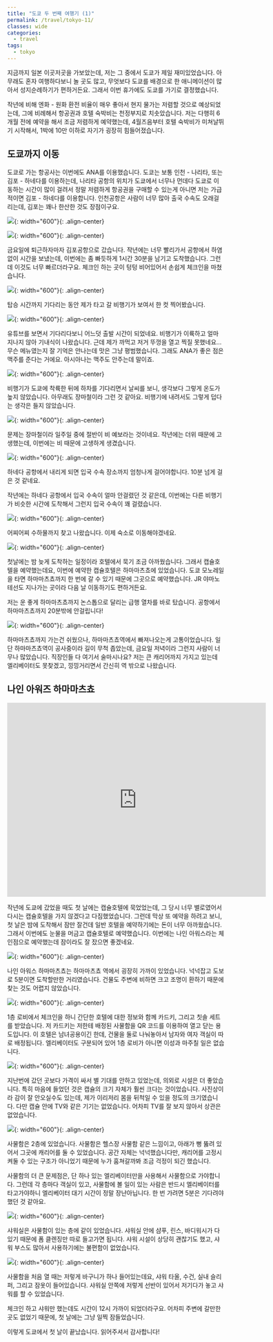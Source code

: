 ```yaml
---
title: "도쿄 두 번째 여행기 (1)"
permalink: /travel/tokyo-11/
classes: wide
categories:
  - travel
tags:
  - tokyo
---
```


지금까지 일본 이곳저곳을 가보았는데, 저는 그 중에서 도쿄가 제일 재미있었습니다. 아무래도 혼자 여행하다보니 놀 곳도 많고, 무엇보다 도쿄를 배경으로 한 애니메이션이 많아서 성지순례하기가 편하거든요. 그래서 이번 휴가에도 도쿄를 가기로 결정했습니다.

작년에 비해 엔화 - 원화 환전 비율이 매우 좋아서 현지 물가는 저렴할 것으로 예상되었는데, 그에 비례해서 항공권과 호텔 숙박비는 천정부지로 치솟았습니다. 저는 다행히 6개월 전에 예약을 해서 조금 저렴하게 예약했는데, 4월즈음부터 호텔 숙박비가 미쳐날뛰기 시작해서, 1박에 10만 이하로 자기가 굉장히 힘들어졌습니다.

## 도쿄까지 이동

도쿄로 가는 항공사는 이번에도 ANA를 이용했습니다. 도쿄는 보통 인천 - 나리타, 또는 김포 - 하네다를 이용하는데, 나리타 공항의 위치가 도쿄에서 너무나 먼데다 도쿄로 이동하는 시간이 많이 걸려서 정말 저렴하게 항공권을 구매할 수 있는게 아니면 저는 가급적이면 김포 - 하네다를 이용합니다. 인천공항은 사람이 너무 많아 출국 수속도 오래걸리는데, 김포는 꽤나 한산한 것도 장점이구요.

![](/assets/images/Travel/032/01.jpeg){: width="600"}{: .align-center}

![](/assets/images/Travel/032/02.jpeg){: width="600"}{: .align-center}

금요일에 퇴근하자마자 김포공항으로 갔습니다. 작년에는 너무 빨리가서 공항에서 하염없이 시간을 보냈는데, 이번에는 좀 빠듯하게 1시간 30분을 남기고 도착했습니다. 그런데 이것도 너무 빠르더라구요. 체크인 하는 곳이 텅텅 비어있어서 손쉽게 체크인을 마쳤습니다.

![](/assets/images/Travel/032/03.jpeg){: width="600"}{: .align-center}

탑승 시간까지 기다리는 동안 제가 타고 갈 비행기가 보여서 한 컷 찍어봤습니다.

![](/assets/images/Travel/032/04.jpeg){: width="600"}{: .align-center}

유튜브를 보면서 기다리다보니 어느덧 출발 시간이 되었네요. 비행기가 이륙하고 얼마 지나지 않아 기내식이 나왔습니다. 근데 제가 까먹고 저거 뚜껑을 열고 찍질 못했네요... 무슨 메뉴였는지 잘 기억은 안나는데 맛은 그냥 평범했습니다. 그래도 ANA가 좋은 점은 맥주를 준다는 거에요. 아시아나는 맥주도 안주는데 말이죠.

![](/assets/images/Travel/032/05.png){: width="600"}{: .align-center}

비행기가 도쿄에 착륙한 뒤에 하차를 기다리면서 날씨를 보니, 생각보다 그렇게 온도가 높지 않았습니다. 아무래도 장마철이라 그런 것 같아요. 비행기에 내려서도 그렇게 덥다는 생각은 들지 않았습니다.

![](/assets/images/Travel/032/06.png){: width="600"}{: .align-center}

문제는 장마철이라 일주일 중에 절반이 비 예보라는 것이네요. 작년에는 더위 때문에 고생했는데, 이번에는 비 때문에 고생하게 생겼습니다.

![](/assets/images/Travel/032/07.jpeg){: width="600"}{: .align-center}

하네다 공항에서 내리게 되면 입국 수속 장소까지 엄청나게 걸어야합니다. 10분 넘게 걸은 것 같네요.

작년에는 하네다 공항에서 입국 수속이 얼마 안걸렸던 것 같은데, 이번에는 다른 비행기가 비슷한 시간에 도착해서 그런지 입국 수속이 꽤 걸렸습니다. 

![](/assets/images/Travel/032/08.jpeg){: width="600"}{: .align-center}

어찌어찌 수하물까지 찾고 나왔습니다. 이제 숙소로 이동해야겠네요.

![](/assets/images/Travel/032/09.jpeg){: width="600"}{: .align-center}

첫날에는 밤 늦게 도착하는 일정이라 호텔에서 묵기 조금 아까웠습니다. 그래서 캡슐호텔을 예약했는데요, 이번에 예약한 캡슐호텔은 하마마츠쵸에 있었습니다. 도쿄 모노레일을 타면 하마마츠쵸까지 한 번에 갈 수 있기 때문에 그곳으로 예약했습니다. JR 야마노테선도 지나가는 곳이라 다음 날 이동하기도 편하거든요.

저는 운 좋게 하마마츠쵸까지 논스톱으로 달리는 급행 열차를 바로 탔습니다. 공항에서 하마마츠쵸까지 20분밖에 안걸립니다!

![](/assets/images/Travel/032/10.jpeg){: width="600"}{: .align-center}

하마마츠쵸까지 가는건 쉬웠으나, 하마마츠쵸역에서 빠져나오는게 고통이었습니다. 일단 하마마츠쵸역이 공사중이라 길이 무척 좁았는데, 금요일 저녁이라 그런지 사람이 너무나 많았습니다. 직장인들 다 여기서 술마시나요? 저는 큰 캐리어까지 가지고 있는데 엘리베이터도 못찾겠고, 낑낑거리면서 간신히 역 밖으로 나왔습니다.

## 나인 아워즈 하마마츠쵸

<center><iframe src="https://www.google.com/maps/embed?pb=!1m18!1m12!1m3!1d3241.7974814361964!2d139.7533491764807!3d35.657360931283804!2m3!1f0!2f0!3f0!3m2!1i1024!2i768!4f13.1!3m3!1m2!1s0x60188bc6e6401569%3A0x7bdb270e9b0ff492!2z64KY7J24IOyVhOybjOyKpCDtlZjrp4jrp4jsuKDstIg!5e0!3m2!1sko!2skr!4v1723021513473!5m2!1sko!2skr" width="600" height="450" style="border:0;" allowfullscreen="" loading="lazy" referrerpolicy="no-referrer-when-downgrade"></iframe></center>

작년에 도쿄에 갔었을 때도 첫 날에는 캡슐호텔에 묵었었는데, 그 당시 너무 별로였어서 다시는 캡슐호텔을 가지 않겠다고 다짐했었습니다. 그런데 막상 또 예약을 하려고 보니, 첫 날은 밤에 도착해서 잠만 잘건데 일반 호텔을 예약하기에는 돈이 너무 아까웠습니다. 그래서 이번에도 눈물을 머금고 캡슐호텔로 예약했습니다. 이번에는 나인 아워스라는 체인점으로 예약했는데 잠이라도 잘 잤으면 좋겠네요.

![](/assets/images/Travel/032/11.jpeg){: width="600"}{: .align-center}

나인 아워스 하마마츠쵸는 하마마츠쵸 역에서 굉장히 가까이 있었습니다. 넉넉잡고 도보로 5분이면 도착할만한 거리였습니다. 건물도 주변에 비하면 크고 조명이 환하기 때문에 찾는 것도 어렵지 않았습니다.

![](/assets/images/Travel/032/12.jpeg){: width="600"}{: .align-center}

1층 로비에서 체크인을 하니 간단한 호텔에 대한 정보와 함께 카드키, 그리고 칫솔 세트를 받았습니다. 저 카드키는 저한테 배정된 사물함을 QR 코드를 이용하여 열고 닫는 용도입니다. 이 호텔은 남녀공용이긴 한데, 건물을 둘로 나눠놓아서 남자와 여자 객실이 따로 배정됩니다. 엘리베이터도 구분되어 있어 1층 로비가 아니면 이성과 마주칠 일은 없습니다.

![](/assets/images/Travel/032/13.jpeg){: width="600"}{: .align-center}

지난번에 갔던 곳보다 가격이 싸서 별 기대를 안하고 있었는데, 의외로 시설은 더 좋았습니다. 특히 마음에 들었던 것은 캡슐의 크기 자체가 훨씬 크다는 것이었습니다. 사진상이라 감이 잘 안오실수도 있는데, 제가 이리저리 몸을 뒤척일 수 있을 정도의 크기였습니다. 다만 캡슐 안에 TV와 같은 기기는 없었습니다. 어차피 TV를 잘 보지 않아서 상관은 없었습니다.

![](/assets/images/Travel/032/14.jpeg){: width="600"}{: .align-center}

사물함은 2층에 있었습니다. 사물함은 헬스장 사물함 같은 느낌이고, 아래가 뻥 뚫려 있어서 그곳에 캐리어를 둘 수 있었습니다. 공간 자체는 넉넉했습니다만, 캐리어를 고정시켜둘 수 있는 구조가 아니었기 때문에 누가 훔쳐갈까봐 조금 걱정이 되긴 했습니다.

사물함의 더 큰 문제점은, 단 하나 있는 엘리베이터만을 사용해서 사물함으로 가야합니다. 그런데 각 층마다 객실이 있고, 사물함에 볼 일이 있는 사람은 반드시 엘리베이터를 타고가야하니 엘리베이터 대기 시간이 정말 장난아닙니다. 한 번 가려면 5분은 기다려야했던 것 같아요.

![](/assets/images/Travel/032/15.jpeg){: width="600"}{: .align-center}

샤워실은 사물함이 있는 층에 같이 있었습니다. 샤워실 안에 샴푸, 린스, 바디워시가 다 있기 때문에 폼 클렌징만 따로 들고가면 됩니다. 샤워 시설이 상당히 괜찮기도 했고, 샤워 부스도 많아서 사용하기에는 불편함이 없었습니다.

![](/assets/images/Travel/032/16.jpeg){: width="600"}{: .align-center}

사물함을 처음 열 때는 저렇게 바구니가 하나 들어있는데요, 샤워 타올, 수건, 실내 슬리퍼, 그리고 잠옷이 들어있습니다. 샤워실 안쪽에 저렇게 선반이 있어서 저기다가 놓고 샤워를 할 수 있었습니다.

체크인 하고 샤워만 했는데도 시간이 12시 가까이 되었더라구요. 어차피 주변에 갈만한 곳도 없었기 때문에, 첫 날에는 그냥 일찍 잠들었습니다.

이렇게 도쿄에서 첫 날이 끝났습니다. 읽어주셔서 감사합니다!